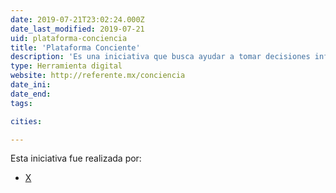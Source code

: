 ```yaml
---
date: 2019-07-21T23:02:24.000Z
date_last_modified: 2019-07-21
uid: plataforma-conciencia
title: 'Plataforma Conciente'
description: 'Es una iniciativa que busca ayudar a tomar decisiones informadas al momento de efectuar el voto y por otro lado, dar seguimiento al cumplimiento de propuestas de los candidatos que sean electos.'
type: Herramienta digital
website: http://referente.mx/conciencia
date_ini: 
date_end: 
tags:

cities: 

---
```


Esta iniciativa fue realizada por:

- [X](/organizaciones/referente)
